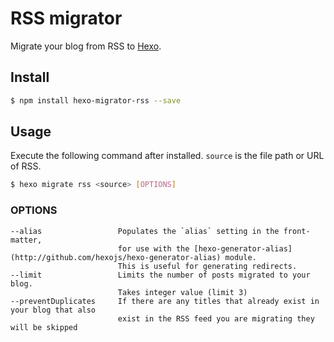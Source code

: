 # RSS migrator

Migrate your blog from RSS to [Hexo].

## Install

``` bash
$ npm install hexo-migrator-rss --save
```

## Usage

Execute the following command after installed. `source` is the file path or URL of RSS.

``` bash
$ hexo migrate rss <source> [OPTIONS]
```

### OPTIONS
```
--alias 				Populates the `alias` setting in the front-matter, 
						for use with the [hexo-generator-alias](http://github.com/hexojs/hexo-generator-alias) module. 
						This is useful for generating redirects.
--limit 				Limits the number of posts migrated to your blog. 
						Takes integer value (limit 3)
--preventDuplicates 	If there are any titles that already exist in your blog that also
						exist in the RSS feed you are migrating they will be skipped
```


[Hexo]: http://zespia.tw/hexo
